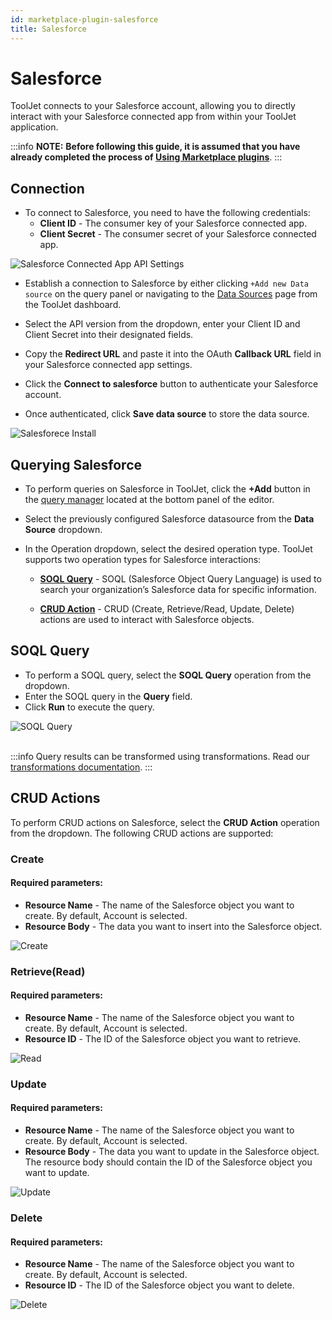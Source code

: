 ```yaml
---
id: marketplace-plugin-salesforce
title: Salesforce
---
```


# Salesforce

ToolJet connects to your Salesforce account, allowing you to directly interact with your Salesforce connected app from within your ToolJet application.

:::info
**NOTE:** **Before following this guide, it is assumed that you have already completed the process of [Using Marketplace plugins](/docs/marketplace/marketplace-overview#using-marketplace-plugins)**.
:::

## Connection

- To connect to Salesforce, you need to have the following credentials:
  - **Client ID** - The consumer key of your Salesforce connected app.
  - **Client Secret** - The consumer secret of your Salesforce connected app.

<div style={{textAlign: 'center'}}>
    <img  className="screenshot-full" src="/img/marketplace/plugins/salesforce/api_settings.png" alt="Salesforce Connected App API Settings" />
</div>

- Establish a connection to Salesforce by either clicking `+Add new Data source` on the query panel or navigating to the [Data Sources](/docs/data-sources/overview/) page from the ToolJet dashboard.

- Select the API version from the dropdown, enter your Client ID and Client Secret into their designated fields.

- Copy the **Redirect URL** and paste it into the OAuth **Callback URL** field in your Salesforce connected app settings.

- Click the **Connect to salesforce** button to authenticate your Salesforce account.

- Once authenticated, click **Save data source** to store the data source.

<div style={{textAlign: 'center'}}>
    <img  className="screenshot-full" src="/img/marketplace/plugins/salesforce/setup.png" alt="Salesforece Install" />
</div>

## Querying Salesforce

- To perform queries on Salesforce in ToolJet, click the **+Add** button in the [query manager](/docs/app-builder/query-panel/#query-manager) located at the bottom panel of the editor.
- Select the previously configured Salesforce datasource from the **Data Source** dropdown.

- In the Operation dropdown, select the desired operation type. ToolJet supports two operation types for Salesforce interactions:
 
   - **[SOQL Query](#soql-query)** - SOQL (Salesforce Object Query Language) is used to search your organization’s Salesforce data for specific information.

   - **[CRUD Action](#crud-actions)** - CRUD (Create, Retrieve/Read, Update, Delete) actions are used to interact with Salesforce objects.


## SOQL Query

- To perform a SOQL query, select the **SOQL Query** operation from the dropdown.
- Enter the SOQL query in the **Query** field.
- Click **Run** to execute the query.

<div style={{textAlign: 'center'}}>
    <img  className="screenshot-full" src="/img/marketplace/plugins/salesforce/soql-query.png" alt="SOQL Query" />
</div>

<br/>

:::info
Query results can be transformed using transformations. Read our [transformations documentation](/docs/tutorial/transformations).
:::

## CRUD Actions

To perform CRUD actions on Salesforce, select the **CRUD Action** operation from the dropdown. The following CRUD actions are supported:

### Create

  #### Required parameters:
  - **Resource Name** - The name of the Salesforce object you want to create. By default, Account is selected.
  - **Resource Body** - The data you want to insert into the Salesforce object.

<div style={{textAlign: 'center'}}>
    <img  className="screenshot-full" src="/img/marketplace/plugins/salesforce/action-create.png" alt="Create" />
</div>

### Retrieve(Read)
  
  #### Required parameters:
  - **Resource Name** - The name of the Salesforce object you want to create. By default, Account is selected.
  - **Resource ID** - The ID of the Salesforce object you want to retrieve.

  <div style={{textAlign: 'center'}}>
    <img  className="screenshot-full" src="/img/marketplace/plugins/salesforce/action-read.png" alt="Read" />
</div>

### Update

  #### Required parameters:
  - **Resource Name** - The name of the Salesforce object you want to create. By default, Account is selected.
  - **Resource Body** - The data you want to update in the Salesforce object. The resource body should contain the ID of the Salesforce object you want to update.

  <div style={{textAlign: 'center'}}>
    <img  className="screenshot-full" src="/img/marketplace/plugins/salesforce/action-update.png" alt="Update" />
</div>

### Delete

  #### Required parameters:
  - **Resource Name** - The name of the Salesforce object you want to create. By default, Account is selected.
  - **Resource ID** - The ID of the Salesforce object you want to delete.

<div style={{textAlign: 'center'}}>
    <img  className="screenshot-full" src="/img/marketplace/plugins/salesforce/action-delete.png" alt="Delete" />
</div>



